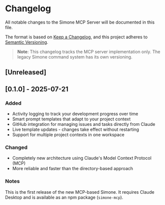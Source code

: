 # Changelog

All notable changes to the Simone MCP Server will be documented in this file.

The format is based on [Keep a Changelog](https://keepachangelog.com/en/1.1.0/),
and this project adheres to [Semantic Versioning](https://semver.org/spec/v2.0.0.html).

> **Note**: This changelog tracks the MCP server implementation only. The legacy Simone command system has its own versioning.

## [Unreleased]

## [0.1.0] - 2025-07-21

### Added

- Activity logging to track your development progress over time
- Smart prompt templates that adapt to your project context
- GitHub integration for managing issues and tasks directly from Claude
- Live template updates - changes take effect without restarting
- Support for multiple project contexts in one workspace

### Changed

- Completely new architecture using Claude's Model Context Protocol (MCP)
- More reliable and faster than the directory-based approach

### Notes

This is the first release of the new MCP-based Simone. It requires Claude Desktop and is available as an npm package (`simone-mcp`).
